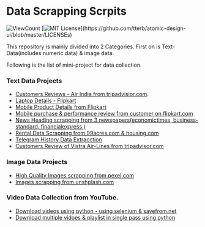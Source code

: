 # Data Scrapping Scrpits

![ViewCount](https://views.whatilearened.today/views/github/senhorinfinito/scrappers.svg?cache=remove)
[![MIT License](https://img.shields.io/apm/l/atomic-design-ui.svg?)](https://github.com/tterb/atomic-design-ui/blob/master/LICENSEs)


This repository is mainly divided into 2  Categories. First on is Text-Data(includes numeric data) & image data. 

Following is the list of mini-project for data collection. 
### Text Data Projects 
   - [Customers Reviews - Air India from tripadvisior.com](https://github.com/senhorinfinito/scrappers/tree/main/Text-Data-Scrapping/air_india). 
   - [Laptop Details - Flipkart](https://github.com/senhorinfinito/scrappers/tree/main/Text-Data-Scrapping/laptop_details)
   - [Mobile Product Details from Flipkart](https://github.com/senhorinfinito/scrappers/tree/main/Text-Data-Scrapping/mobile_details)
   - [Mobile purchase & performance review from customer on flipkart.com](https://github.com/senhorinfinito/scrappers/tree/main/Text-Data-Scrapping/mobile_review)
   - [News Heading scrapping from 3 newspapers(economictimes, business-standard, financialexpress )](https://github.com/senhorinfinito/scrappers/tree/main/Text-Data-Scrapping/news_headings)
   - [Rental Data Scrapping from 99acres.com & housing.com](https://github.com/senhorinfinito/scrappers/tree/main/Text-Data-Scrapping/rental_analysis)
   - [Telegram History Data Extracction](https://github.com/senhorinfinito/scrappers/tree/main/Text-Data-Scrapping/telegram_chat)
   - [Customers Review of Vistra Air-Lines from tripadvisor.com](https://github.com/senhorinfinito/scrappers/tree/main/Text-Data-Scrapping/vistra_review)
  
### Image Data Projects 
   - [High Quality Images scrapping from pexel.com](https://github.com/senhorinfinito/scrappers/blob/main/Images-Data-Scrapping/pexels_script.ipynb)
   - [Images scrapping from unshplash.com](https://github.com/senhorinfinito/scrappers/blob/main/Images-Data-Scrapping/unsplash%20.ipynb)

### Video Data Collection from YouTube.
   - [Download videos using python -  using selenium & savefrom.net](https://github.com/senhorinfinito/scrappers/blob/main/Images-Data-Scrapping/video-downloading/video_1080_downloader.ipynb)
   - [Download multiple vidoes & playlist in single pass using python](https://github.com/senhorinfinito/scrappers/blob/main/Images-Data-Scrapping/video-downloading/pytube_updated.ipynb)

